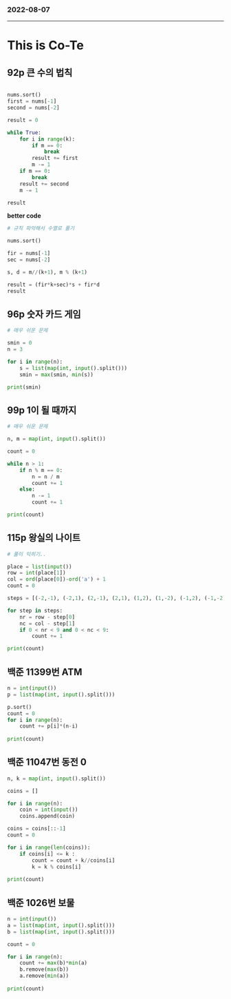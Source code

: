 ### 2022-08-07
--------------------
# This is Co-Te

## 92p 큰 수의 법칙

```python

nums.sort()
first = nums[-1]
second = nums[-2]

result = 0

while True:
    for i in range(k):
        if m == 0:
            break
        result += first
        m -= 1
    if m == 0:
        break
    result += second
    m -= 1

result
```

**better code**
```python
# 규칙 파악해서 수열로 풀기

nums.sort()

fir = nums[-1]
sec = nums[-2]

s, d = m//(k+1), m % (k+1)

result = (fir*k+sec)*s + fir*d
result
```

## 96p 숫자 카드 게임

```python
# 매우 쉬운 문제

smin = 0
n = 3

for i in range(n):
    s = list(map(int, input().split()))
    smin = max(smin, min(s))

print(smin)
```
## 99p 1이 될 때까지

```python
# 매우 쉬운 문제

n, m = map(int, input().split())

count = 0

while n > 1:
    if n % m == 0:
        n = n / m
        count += 1
    else:
        n -= 1
        count += 1

print(count)
```

## 115p 왕실의 나이트

```python
# 풀이 익히기..

place = list(input())
row = int(place[1])
col = ord(place[0])-ord('a') + 1
count = 0

steps = [(-2,-1), (-2,1), (2,-1), (2,1), (1,2), (1,-2), (-1,2), (-1,-2)]

for step in steps:
    nr = row - step[0]
    nc = col - step[1]
    if 0 < nr < 9 and 0 < nc < 9:
        count += 1

print(count)
```

## 백준 11399번 ATM

```python
n = int(input())
p = list(map(int, input().split()))

p.sort()
count = 0
for i in range(n):
    count += p[i]*(n-i)
    
print(count)
```

## 백준 11047번 동전 0

```python
n, k = map(int, input().split())

coins = []

for i in range(n):
    coin = int(input())
    coins.append(coin)

coins = coins[::-1]
count = 0

for i in range(len(coins)):
    if coins[i] <= k :
        count = count + k//coins[i]
        k = k % coins[i]
        
print(count)
```

## 백준 1026번 보물

```python
n = int(input())
a = list(map(int, input().split()))
b = list(map(int, input().split()))

count = 0

for i in range(n):
    count += max(b)*min(a)
    b.remove(max(b))
    a.remove(min(a))
    
print(count)
    
```